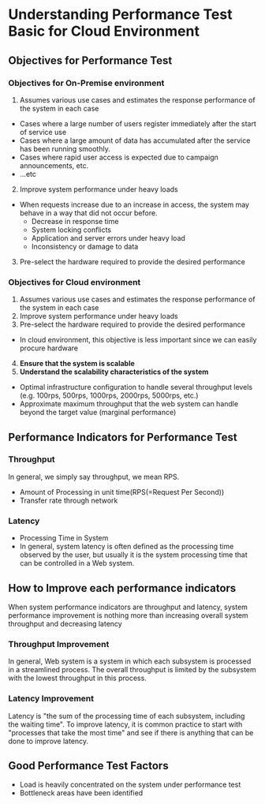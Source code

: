 # Understanding Performance Test Basic for Cloud Environment

## Objectives for Performance Test

### Objectives for On-Premise environment
1. Assumes various use cases and estimates the response performance of the system in each case
  - Cases where a large number of users register immediately after the start of service use
  - Cases where a large amount of data has accumulated after the service has been running smoothly.
  - Cases where rapid user access is expected due to campaign announcements, etc.
  - ...etc

2. Improve system performance under heavy loads
  - When requests increase due to an increase in access, the system may behave in a way that did not occur before.
    - Decrease in response time
    - System locking conflicts
    - Application and server errors under heavy load
    - Inconsistency or damage to data

3. Pre-select the hardware required to provide the desired performance

### Objectives for Cloud environment
1. Assumes various use cases and estimates the response performance of the system in each case
2. Improve system performance under heavy loads
3. Pre-select the hardware required to provide the desired performance
  - In cloud environment, this objective is less important since we can easily procure hardware
4. **Ensure that the system is scalable**
5. **Understand the scalability characteristics of the system**
  - Optimal infrastructure configuration to handle several throughput levels (e.g. 100rps, 500rps, 1000rps, 2000rps, 5000rps, etc.)
  - Approximate maximum throughput that the web system can handle beyond the target value (marginal performance)

## Performance Indicators for Performance Test
### Throughput
In general, we simply say throughput, we mean RPS.

- Amount of Processing in unit time(RPS(=Request Per Second))
- Transfer rate through network

### Latency
- Processing Time in System
- In general, system latency is often defined as the processing time observed by the user, but usually it is the system processing time that can be controlled in a Web system.

<!-- TODO create pic to explain throughput and latency -->
<!-- https://cdn.comparitech.com/wp-content/uploads/2019/01/DiagramLatency-vs-throughput-2-768x320.jpg -->

## How to Improve each performance indicators
When system performance indicators are throughput and latency,
system performance improvement is nothing more than increasing overall system throughput and decreasing latency

### Throughput Improvement
In general, Web system is a system in which each subsystem is processed in a streamlined process.
The overall throughput is limited by the subsystem with the lowest throughput in this process.

### Latency Improvement
Latency is "the sum of the processing time of each subsystem, including the waiting time".
To improve latency, it is common practice to start with "processes that take the most time" and see if there is anything that can be done to improve latency.

## Good Performance Test Factors
- Load is heavily concentrated on the system under performance test
- Bottleneck areas have been identified
